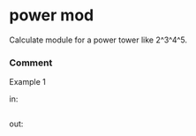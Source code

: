 <!-- ENGLISH -->
# power mod

Calculate module for a power tower like 2\^3\^4\^5.

### Comment


Example 1

in:
```

```
out:
```

```